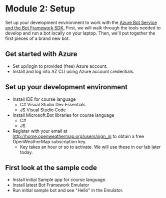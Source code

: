 # Module 2: Setup
Set up your development environment to work with the [Azure Bot Service and the Bot Framework SDK.](https://docs.microsoft.com/en-us/azure/bot-service/bot-service-overview-introduction?view=azure-bot-service-4.0) First, we
will walk through the tools needed to develop and run a bot locally on your laptop. Then, we'll put together the first pieces
of a brand new bot.

## Get started with Azure
* Set up/login to provided (free) Azure account.
* Install and log into AZ CLI using Azure account credentials.

## Set up your development environment
* Install IDE for course language
  - C# Visual Studio Dev Essentials
  - JS Visual Studio Code
* Install Microsoft.Bot libraries for course language
  - C#
  - JS
* Register with your email at http://home.openweathermap.org/users/sign_in to obtain a free OpenWeatherMap subscription key.
  - Key takes an hour or so to activate. We will use these in our lab later today.

## First look at the sample code
* Install initial Sample app for course language.
* Install latest Bot Framework Emulator
* Run initial sample bot and see "Hello" in the Emulator.
